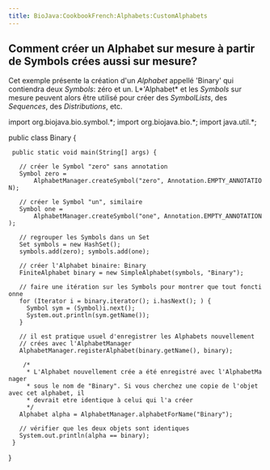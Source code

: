 ```yaml
---
title: BioJava:CookbookFrench:Alphabets:CustomAlphabets
---
```


Comment créer un Alphabet sur mesure à partir de Symbols crées aussi sur mesure?
--------------------------------------------------------------------------------

Cet exemple présente la création d'un *Alphabet* appellé 'Binary' qui
contiendra deux *Symbols*: zéro et un. L*'Alphabet* et les *Symbols* sur
mesure peuvent alors être utilisé pour créer des *SymbolLists*, des
*Sequences*, des *Distributions*, etc.

<java> import org.biojava.bio.symbol.\*; import org.biojava.bio.\*;
import java.util.\*;

public class Binary {

` public static void main(String[] args) {`

`   // créer le Symbol "zero" sans annotation`  
`   Symbol zero =`  
`       AlphabetManager.createSymbol("zero", Annotation.EMPTY_ANNOTATION);`

`   // créer le Symbol "un", similaire`  
`   Symbol one =`  
`       AlphabetManager.createSymbol("one", Annotation.EMPTY_ANNOTATION);`

`   // regrouper les Symbols dans un Set`  
`   Set symbols = new HashSet();`  
`   symbols.add(zero); symbols.add(one);`

`   // créer l'Alphabet binaire: Binary`  
`   FiniteAlphabet binary = new SimpleAlphabet(symbols, "Binary");`

`   // faire une itération sur les Symbols pour montrer que tout fonctionne`  
`   for (Iterator i = binary.iterator(); i.hasNext(); ) {`  
`     Symbol sym = (Symbol)i.next();`  
`     System.out.println(sym.getName());`  
`   }`

`   // il est pratique usuel d'enregistrer les Alphabets nouvellement`  
`   // crées avec l'AlphabetManager`  
`   AlphabetManager.registerAlphabet(binary.getName(), binary);`

`    /*`  
`     * L'Alphabet nouvellement crée a été enregistré avec l'AlphabetManager`  
`     * sous le nom de "Binary". Si vous cherchez une copie de l'objet avec cet alphabet, il `  
`     * devrait etre identique à celui qui l'a créer`  
`     */`  
`   Alphabet alpha = AlphabetManager.alphabetForName("Binary");`

`   // vérifier que les deux objets sont identiques`  
`   System.out.println(alpha == binary);`  
` }`

} </java>
